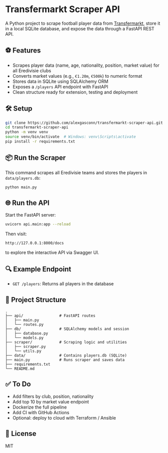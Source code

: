 
# Transfermarkt Scraper API

A Python project to scrape football player data from [Transfermarkt](https://www.transfermarkt.com/), store it in a local SQLite database, and expose the data through a FastAPI REST API.

## ⚽ Features

- Scrapes player data (name, age, nationality, position, market value) for all Eredivisie clubs  
- Converts market values (e.g., `€1.20m`, `€500k`) to numeric format  
- Stores data in SQLite using SQLAlchemy ORM  
- Exposes a `/players` API endpoint with FastAPI  
- Clean structure ready for extension, testing and deployment  

## 🛠 Setup

```bash
git clone https://github.com/alexgasconn/transfermarkt-scraper-api.git
cd transfermarkt-scraper-api
python -m venv venv
source venv/bin/activate  # Windows: venv\Scripts\activate
pip install -r requirements.txt
```

## 📦 Run the Scraper

This command scrapes all Eredivisie teams and stores the players in `data/players.db`:

```bash
python main.py
```

## 🌐 Run the API

Start the FastAPI server:

```bash
uvicorn api.main:app --reload
```

Then visit:

```
http://127.0.0.1:8000/docs
```

to explore the interactive API via Swagger UI.

## 🔍 Example Endpoint

- `GET /players`: Returns all players in the database

## 📁 Project Structure

```
.
├── api/                # FastAPI routes
│   ├── main.py
│   └── routes.py
├── db/                 # SQLAlchemy models and session
│   ├── database.py
│   └── models.py
├── scraper/            # Scraping logic and utilities
│   ├── scraper.py
│   └── utils.py
├── data/               # Contains players.db (SQLite)
├── main.py             # Runs scraper and saves data
├── requirements.txt
└── README.md
```

## ✅ To Do

- Add filters by club, position, nationality  
- Add top 10 by market value endpoint  
- Dockerize the full pipeline  
- Add CI with GitHub Actions  
- Optional: deploy to cloud with Terraform / Ansible  

## 📄 License

MIT
